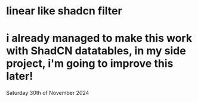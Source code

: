 # linear like shadcn filter

# i already managed to make this work with ShadCN datatables, in my side project, i'm going to improve this later!

Saturday 30th of November 2024
